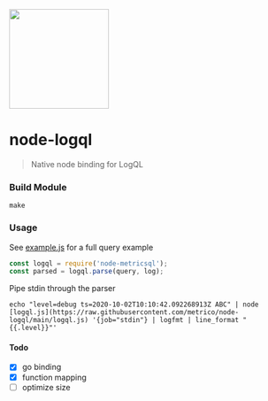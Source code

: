 <img src="https://user-images.githubusercontent.com/1423657/139434383-98287329-74ce-4061-aabb-a19e500a986c.png" width=180 />

# node-logql

> Native node binding for LogQL


### Build Module
```console
make
```

### Usage

See [example.js](https://raw.githubusercontent.com/metrico/node-logql/main/example.js) for a full query example

```javascript
const logql = require('node-metricsql');
const parsed = logql.parse(query, log);
```

Pipe stdin through the parser
```console
echo "level=debug ts=2020-10-02T10:10:42.092268913Z ABC" | node [logql.js](https://raw.githubusercontent.com/metrico/node-logql/main/logql.js) '{job="stdin"} | logfmt | line_format "{{.level}}"'
```

#### Todo
- [x] go binding
- [x] function mapping
- [ ] optimize size
